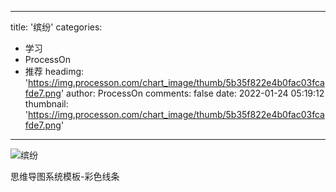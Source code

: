 
---
title: '缤纷'
categories: 
 - 学习
 - ProcessOn
 - 推荐
headimg: 'https://img.processon.com/chart_image/thumb/5b35f822e4b0fac03fcafde7.png'
author: ProcessOn
comments: false
date: 2022-01-24 05:19:12
thumbnail: 'https://img.processon.com/chart_image/thumb/5b35f822e4b0fac03fcafde7.png'
---

<div>   
<img class="thumb" alt="缤纷" src="https://img.processon.com/chart_image/thumb/5b35f822e4b0fac03fcafde7.png" referrerpolicy="no-referrer">
<p>思维导图系统模板-彩色线条</p>  
</div>
            